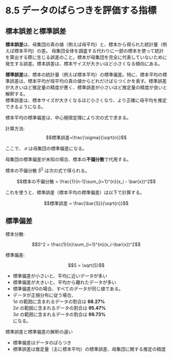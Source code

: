 <script type="text/javascript" async src="https://cdnjs.cloudflare.com/ajax/libs/mathjax/3.2.2/es5/tex-mml-chtml.min.js">
</script>
<script type="text/x-mathjax-config">
 MathJax.Hub.Config({
 tex2jax: {
 inlineMath: [['$', '$'] ],
 displayMath: [ ['$$','$$'], ["\\[","\\]"] ]
 }
 });
</script>

# 8.5 データのばらつきを評価する指標

## 標本誤差と標準誤差

**標本誤差**は、母集団の真の値（例えば母平均）と、標本から得られた統計量（例えば標本平均）の差。
母集団全体を調査する代わりに一部の標本を使って統計を算出する際に生じる誤差のこと。標本が母集団を完全に代表していないために発生する誤差。標本誤差は、標本サイズが大きいほど小さくなる傾向にある。

**標準誤差**は、標本の統計量（例えば標本平均）の標準偏差。特に、標本平均の標準誤差は、標本平均が母平均の真の値からどれだけばらつくかを表す。標準誤差が大きいほど推定量の精度が悪く、標準誤差が小さいほど推定量の精度が良いと解釈する。  
標準誤差は、標本サイズが大きくなるほど小さくなり、より正確に母平均を推定できるようになる。

標本平均の標準偏差は、中心極限定理により次の式で求まる。

計算方法: 
$$標準誤差=\frac{\sigma}{\sqrt{n}}$$

ここで、 $\sigma$ は母集団の標準偏差になる。

母集団の標準偏差が未知の場合、標本の**不偏分散**で代用する。

標本の不偏分散 $\hat{S}^2$ は次の式で得られる。

$$標本の不偏分散 = \frac{1}{n-1}\sum_{i=1}^{n}(x_i - \bar{x})^2$$

これを使うと、標準誤差（標本平均の標準偏差）は以下で計算する。

$$標準誤差 = \frac{\bar{S}}{\sqrt{n}}$$

## 標準偏差

標本分散:

$$S^2 = \frac{1}{n}\sum_{i=1}^{n}(x_i-\bar{x})^2$$


標準偏差:

$$S = \sqrt{S}$$

- 標準偏差が小さいと、平均に近いデータが多い
- 標準偏差が大きいと、平均から離れたデータが多い
- 標準偏差が0の場合、すべてのデータが同じ値である。
- データが正規分布に従う場合、<br>
  $1\sigma$ の範囲に含まれるデータの割合は **68.27%**<br>
  $2\sigma$ の範囲に含まれるデータの割合は **95.47%**<br>
  $3\sigma$ の範囲に含まれるデータの割合は **99.73%**<br>
  になる。<br>

標準誤差と標準偏差の解釈の違い

- 標準偏差はデータのばらつき
- 標準誤差は推定量（主に標本平均）の標準誤差、母集団に関する推定の精度





